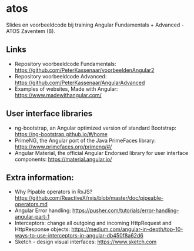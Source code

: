 # atos
Slides en voorbeeldcode bij training Angular Fundamentals + Advanced - ATOS Zaventem (B).

## Links
- Repository voorbeeldcode Fundamentals: https://github.com/PeterKassenaar/voorbeeldenAngular2
- Repository voorbeeldcode Advanced: https://github.com/PeterKassenaar/AngularAdvanced
- Examples of websites, Made with Angular: https://www.madewithangular.com/

## User interface libraries
- ng-bootstrap, an Angular optimized version of standard Bootstrap: https://ng-bootstrap.github.io/#/home
- PrimeNG, the Angular port of the Java PrimeFaces library: https://www.primefaces.org/primeng/#/
- Angular Material, the official Angular Endorsed library for user interface components: https://material.angular.io/

## Extra information:
- Why Pipable operators in RxJS? https://github.com/ReactiveX/rxjs/blob/master/doc/pipeable-operators.md
- Angular Error handling: https://pusher.com/tutorials/error-handling-angular-part-1
- Interceptors: change all outgoing and incoming HttpRequest and HttpResponse objects: https://medium.com/angular-in-depth/top-10-ways-to-use-interceptors-in-angular-db450f8a62d6
- Sketch - design visual interfaces: https://www.sketch.com


 
